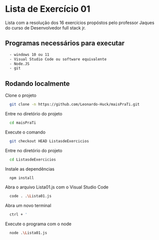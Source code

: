 
# Lista de Exercício 01
Lista com a resolução dos 16 exercícios propóstos pelo professor Jaques do curso de Desenvolvedor full stack jr.


## Programas necessários para executar


```bash
  - windows 10 ou 11
  - Visual Studio Code ou software equivalente
  - Node.JS
  - git
```
    
## Rodando localmente

Clone o projeto

```bash
  git clone -n https://github.com/Leonardo-Huck/maisPraTi.git
```

Entre no diretório do projeto

```bash
  cd maisPraTi
```

Execute o comando

```bash
  git checkout HEAD ListasdeExercicios
```
Entre no diretório do projeto

```bash
  cd ListasdeExercicios
```

Instale as dependências

```bash
  npm install
```

Abra o arquivo Lista01.js com o Visual Studio Code
```bash
  code . .\Lista01.js
```

Abra um novo terminal
```bash
  ctrl + '
```

Execute o programa com o node
```bash
  node .\Lista01.js
```